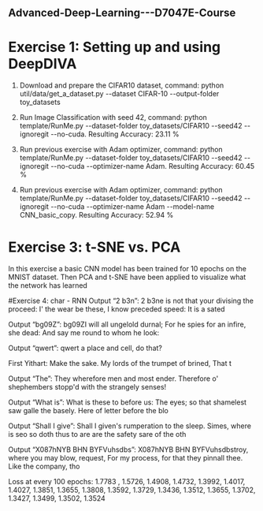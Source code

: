 ## Advanced-Deep-Learning---D7047E-Course

# Exercise 1: Setting up and using DeepDIVA
1. Download and prepare the CIFAR10 dataset, command: python util/data/get_a_dataset.py --dataset CIFAR-10 --output-folder toy_datasets

2. Run Image Classification with seed 42, command: python template/RunMe.py --dataset-folder toy_datasets/CIFAR10 --seed42 --ignoregit --no-cuda. Resulting Accuracy: 23.11 %

3. Run previous exercise with Adam optimizer, command: python template/RunMe.py --dataset-folder toy_datasets/CIFAR10 --seed42 --ignoregit --no-cuda --optimizer-name Adam. Resulting Accuracy: 60.45 %

4. Run previous exercise with Adam optimizer, command: python template/RunMe.py --dataset-folder toy_datasets/CIFAR10 --seed42 --ignoregit --no-cuda --optimizer-name Adam --model-name CNN_basic_copy. Resulting Accuracy: 52.94 %

# Exercise 3: t-SNE vs. PCA
In this exercise a basic CNN model has been trained for 10 epochs on the MNIST dataset. Then PCA and t-SNE have been applied to visualize what the network has learned

#Exercise 4: char - RNN
Output “2 b3n”: 
2 b3ne is not that your divising the proceed:
I' the wear be these, I know preceded speed:
It is a sated

Output “bg09Z”: 
bg09ZI will all ungelold durnal;
For he spies for an infire, she dead:
And say me round to whom he look:

Output “qwert”: 
qwert a place and cell, do that?

First Yithart:
Make the sake. My lords of the trumpet of brined,
That t

Output “The”: 
They wherefore men and most ender. Therefore o'
shephembers stopp'd with the strangely senses!

Output “What is”: 
What is these to before us:
The eyes; so that shamelest saw galle the basely.
Here of letter before the blo

Output “Shall I give”: 
Shall I given's rumperation to the sleep.
Simes, where is seo so doth thus to are
are the safety sare of the oth

Output “X087hNYB BHN BYFVuhsdbs”: 
X087hNYB BHN BYFVuhsdbstroy, where you may blow, request,
For my process, for that they pinnall thee.
Like the company, tho

Loss at every 100 epochs: 
1.7783 , 1.5726, 1.4908, 1.4732, 1.3992, 1.4017, 1.4027, 1.3851, 1.3655, 1.3808, 1.3592, 1.3729, 1.3436, 1.3512, 1.3655, 1.3702, 1.3427, 1.3499, 1.3502, 1.3524

